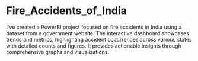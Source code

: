 # Fire_Accidents_of_India
I've created a PowerBI project focused on fire accidents in India using a dataset from a government website. The interactive dashboard showcases trends and metrics, highlighting accident occurrences across various states with detailed counts and figures. It provides actionable insights through comprehensive graphs and visualizations.
